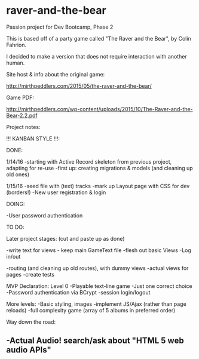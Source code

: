 # raver-and-the-bear
Passion project for Dev Bootcamp, Phase 2

This is based off of a party game called "The Raver and the Bear", by Colin Fahrion.

I decided to make a version that does not require interaction with another human.

Site host & info about the original game:

http://mirthpeddlers.com/2015/05/the-raver-and-the-bear/

Game PDF:

http://mirthpeddlers.com/wp-content/uploads/2015/10/The-Raver-and-the-Bear-2.2.pdf

Project notes:

!!! KANBAN STYLE !!!:

DONE:

1/14/16
-starting with Active Record skeleton from previous project, adapting for re-use
-first up: creating migrations & models (and cleaning up old ones)

1/15/16
-seed file with (text) tracks
-mark up Layout page with CSS for dev (borders!)
-New user registration & login

DOING:

-User password authentication

TO DO:

Later project stages:
(cut and paste up as done)

-write text for views - keep main GameText file
-flesh out basic Views
-Log in/out


-routing (and cleaning up old routes), with dummy views
-actual views for pages
-create tests


MVP Declaration: Level 0
-Playable text-line game
-Just one correct choice
-Password authentication via BCrypt
-session login/logout

More levels:
-Basic styling, images
-implement JS/Ajax (rather than page reloads)
-full complexity game (array of 5 albums in preferred order)

Way down the road:

-Actual Audio! search/ask about "HTML 5 web audio APIs"
-
